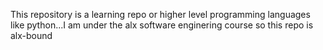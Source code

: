 This repository is a learning repo or higher level programming languages like python...I am under the alx software enginering course so this repo is alx-bound
